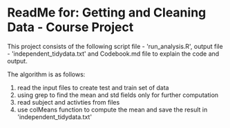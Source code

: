 # ReadMe for: Getting and Cleaning Data - Course Project

This project consists of the following script file - 'run_analysis.R', output file - 'independent_tidydata.txt' and Codebook.md file to explain the code and output.

The algorithm is as follows:

1. read the input files to create test and train set of data
2. using grep to find the mean and std fields only for further computation
3. read subject and activties from files
4. use colMeans function to compute the mean and save the result in 'independent_tidydata.txt'
